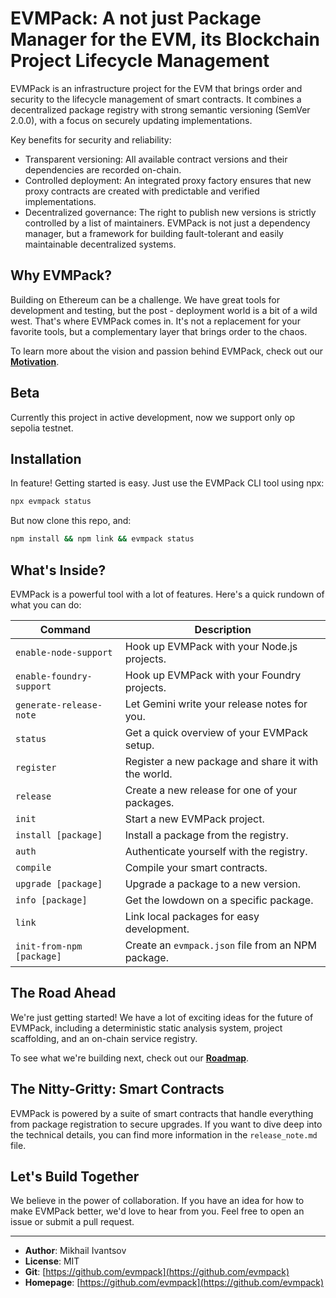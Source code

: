 # EVMPack: A not just Package Manager for the EVM, its Blockchain Project Lifecycle Management

EVMPack is an infrastructure project for the EVM that brings order and security to the lifecycle management of smart contracts. It combines a decentralized package registry with strong semantic versioning (SemVer 2.0.0), with a focus on securely updating implementations.

Key benefits for security and reliability:
- Transparent versioning: All available contract versions and their dependencies are recorded on-chain.
- Controlled deployment: An integrated proxy factory ensures that new proxy contracts are created with predictable and verified implementations.
- Decentralized governance: The right to publish new versions is strictly controlled by a list of maintainers. EVMPack is not just a dependency manager, but a framework for building fault-tolerant and easily maintainable decentralized systems.

## Why EVMPack?

Building on Ethereum can be a challenge. We have great tools for development and testing, but the post - deployment world is a bit of a wild west. That's where EVMPack comes in. It's not a replacement for your favorite tools, but a complementary layer that brings order to the chaos.

To learn more about the vision and passion behind EVMPack, check out our [**Motivation**](./MOTIVATION.md).

## Beta 

Currently this project in active development, now we support only op sepolia testnet. 

## Installation
In feature!
Getting started is easy. Just use the EVMPack CLI tool using npx:

```bash
npx evmpack status
```

But now clone this repo, and:

```bash
npm install && npm link && evmpack status
```

## What's Inside?

EVMPack is a powerful tool with a lot of features. Here's a quick rundown of what you can do:

| Command | Description |
|---|---|
| `enable-node-support` | Hook up EVMPack with your Node.js projects. |
| `enable-foundry-support` | Hook up EVMPack with your Foundry projects. |
| `generate-release-note` | Let Gemini write your release notes for you. |
| `status` | Get a quick overview of your EVMPack setup. |
| `register` | Register a new package and share it with the world. |
| `release` | Create a new release for one of your packages. |
| `init` | Start a new EVMPack project. |
| `install [package]` | Install a package from the registry. |
| `auth` | Authenticate yourself with the registry. |
| `compile` | Compile your smart contracts. |
| `upgrade [package]` | Upgrade a package to a new version. |
| `info [package]` | Get the lowdown on a specific package. |
| `link` | Link local packages for easy development. |
| `init-from-npm [package]` | Create an `evmpack.json` file from an NPM package. |

## The Road Ahead

We're just getting started! We have a lot of exciting ideas for the future of EVMPack, including a deterministic static analysis system, project scaffolding, and an on-chain service registry.

To see what we're building next, check out our [**Roadmap**](./ROADMAP.md).

## The Nitty-Gritty: Smart Contracts

EVMPack is powered by a suite of smart contracts that handle everything from package registration to secure upgrades. If you want to dive deep into the technical details, you can find more information in the `release_note.md` file.

## Let's Build Together

We believe in the power of collaboration. If you have an idea for how to make EVMPack better, we'd love to hear from you. Feel free to open an issue or submit a pull request.

---

*   **Author**: Mikhail Ivantsov
*   **License**: MIT
*   **Git**: [https://github.com/evmpack](https://github.com/evmpack)
*   **Homepage**: [https://github.com/evmpack](https://github.com/evmpack)